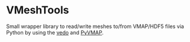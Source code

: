 # VMeshTools

Small wrapper library to read/write meshes to/from VMAP/HDF5 files via Python by using the [vedo](https://vedo.embl.es/) and [PyVMAP](https://vmap.vorschau.ws.fraunhofer.de/en/Specifications.html).

